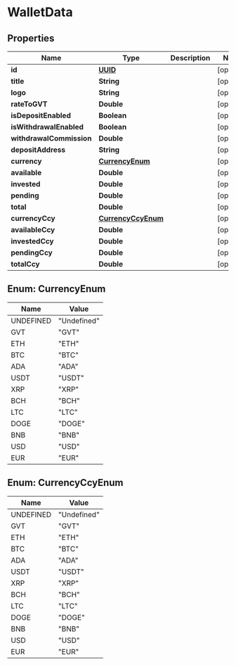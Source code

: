# WalletData

## Properties
Name | Type | Description | Notes
------------ | ------------- | ------------- | -------------
**id** | [**UUID**](UUID.md) |  |  [optional]
**title** | **String** |  |  [optional]
**logo** | **String** |  |  [optional]
**rateToGVT** | **Double** |  |  [optional]
**isDepositEnabled** | **Boolean** |  |  [optional]
**isWithdrawalEnabled** | **Boolean** |  |  [optional]
**withdrawalCommission** | **Double** |  |  [optional]
**depositAddress** | **String** |  |  [optional]
**currency** | [**CurrencyEnum**](#CurrencyEnum) |  |  [optional]
**available** | **Double** |  |  [optional]
**invested** | **Double** |  |  [optional]
**pending** | **Double** |  |  [optional]
**total** | **Double** |  |  [optional]
**currencyCcy** | [**CurrencyCcyEnum**](#CurrencyCcyEnum) |  |  [optional]
**availableCcy** | **Double** |  |  [optional]
**investedCcy** | **Double** |  |  [optional]
**pendingCcy** | **Double** |  |  [optional]
**totalCcy** | **Double** |  |  [optional]

<a name="CurrencyEnum"></a>
## Enum: CurrencyEnum
Name | Value
---- | -----
UNDEFINED | &quot;Undefined&quot;
GVT | &quot;GVT&quot;
ETH | &quot;ETH&quot;
BTC | &quot;BTC&quot;
ADA | &quot;ADA&quot;
USDT | &quot;USDT&quot;
XRP | &quot;XRP&quot;
BCH | &quot;BCH&quot;
LTC | &quot;LTC&quot;
DOGE | &quot;DOGE&quot;
BNB | &quot;BNB&quot;
USD | &quot;USD&quot;
EUR | &quot;EUR&quot;

<a name="CurrencyCcyEnum"></a>
## Enum: CurrencyCcyEnum
Name | Value
---- | -----
UNDEFINED | &quot;Undefined&quot;
GVT | &quot;GVT&quot;
ETH | &quot;ETH&quot;
BTC | &quot;BTC&quot;
ADA | &quot;ADA&quot;
USDT | &quot;USDT&quot;
XRP | &quot;XRP&quot;
BCH | &quot;BCH&quot;
LTC | &quot;LTC&quot;
DOGE | &quot;DOGE&quot;
BNB | &quot;BNB&quot;
USD | &quot;USD&quot;
EUR | &quot;EUR&quot;
